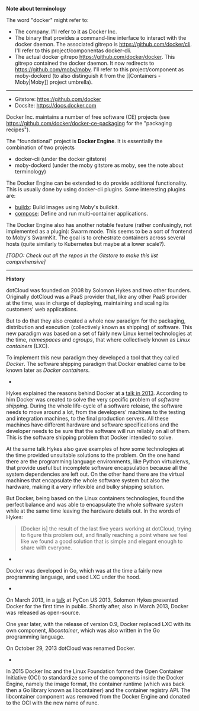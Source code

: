 **Note about terminology**

The word "docker" might refer to:

- The company. I'll refer to it as Docker Inc.
- The binary that provides a command-line interface to interact with the docker daemon. The associated gitrepo is https://github.com/docker/cli. I'll refer to this project/componentas docker-cli.
- The actual docker gitrepo https://github.com/docker/docker. This gitrepo contained the docker daemon. It now redirects to https://github.com/moby/moby. I'll refer to this project/component as moby-dockerd (to also distinguish it from the [[Containers - Moby|Moby]] project umbrella).

---

- Gitstore: https://github.com/docker
- Docsite: https://docs.docker.com

Docker Inc. maintains a number of free software (CE) projects (see https://github.com/docker/docker-ce-packaging for the "packaging recipes").

The "foundational" project is **Docker Engine**. It is essentially the combination of two projects

- docker-cli (under the docker gitstore)
- moby-dockerd (under the moby gitstore as moby, see the note about terminology)

The Docker Engine can be extended to do provide additional functionality. This is usually done by using docker-cli plugins. Some interesting plugins are:

- [buildx](https://github.com/docker/buildx): Build images using Moby's buildkit.
- [compose](https://github.com/docker/compose): Define and run multi-container applications.

The Docker Engine also has another notable feature (rather confusingly, not implemented as a plugin): Swarm mode. This seems to be a sort of frontend to Moby's SwarmKit. The goal is to orchestrate containers across several hosts (quite similarly to Kubernetes but maybe at a lower scale?).

_\[TODO: Check out all the repos in the Gitstore to make this list comprehensive]_

---

**History**

dotCloud was founded on 2008 by Solomon Hykes and two other founders. Originally dotCloud was a PaaS provider that, like any other PaaS provider at the time, was in charge of deploying, maintaining and scaling its customers' web applications.

But to do that they also created a whole new paradigm for the packaging, distribution and execution (collectively known as shipping) of software. This new paradigm was based on a set of fairly new Linux kernel technologies at the time, _namespaces_ and _cgroups_, that where collectively known as _Linux containers_ (LXC).

To implement this new paradigm they developed a tool that they called _Docker_. The software shipping paradigm that Docker enabled came to be known later as _Docker containers_.

-

Hykes explained the reasons behind Docker at a [talk in 2013](https://www.youtube.com/watch?v=3N3n9FzebAA). According to him Docker was created to solve the very specific problem of _software shipping_. During the whole life-cycle of a software release, the software needs to move around a lot, from the developers' machines to the testing and integration machines, to the final production servers. All these machines have different hardware and software specifications and the developer needs to be sure that the software will run reliably on all of them. This is the software shipping problem that Docker intended to solve.

At the same talk Hykes also gave examples of how some technologies at the time provided unsuitable solutions to the problem. On the one hand there are the programming language environments, like Python virtualenvs, that provide useful but incomplete software encapsulation because all the system dependencies are left out. On the other hand there are the virtual machines that encapsulate the whole software system but also the hardware, making it a very inflexible and bulky shipping solution.

But Docker, being based on the Linux containers technologies, found the perfect balance and was able to encapsulate the whole software system while at the same time leaving the hardware details out. In the words of Hykes:

> \[Docker is] the result of the last five years working at dotCloud, trying to figure this problem out, and finally reaching a point where we feel like we found a good solution that is simple and elegant enough to share with everyone.

-

Docker was developed in Go, which was at the time a fairly new programming language, and used LXC under the hood.

-

On March 2013, in a [talk](https://www.youtube.com/watch?v=wW9CAH9nSLs) at  PyCon US 2013, Solomon Hykes presented Docker for the first time in public. Shortly after, also in March 2013, Docker was released as open-source.

One year later, with the release of version 0.9, Docker replaced LXC with its own component, _libcontainer_, which was also written in the Go programming language.

On October 29, 2013 dotCloud was renamed Docker.

-

In 2015 Docker Inc and the Linux Foundation formed the Open Container Initiative (OCI) to standardize some of the components inside the Docker Engine, namely the image format, the container runtime (which was back then a Go library known as libcontainer) and the container registry API. The libcontainer component was removed from the Docker Engine and donated to the OCI with the new name of runc.